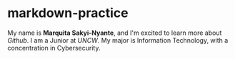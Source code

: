 # markdown-practice
My name is **Marquita Sakyi-Nyante**, and I'm excited to learn more about *Github*.
I am a Junior at *UNCW*.
My major is Information Technology, with a concentration in Cybersecurity.
